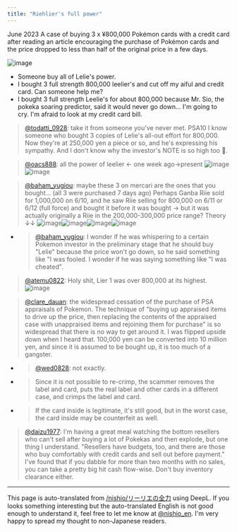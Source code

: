 ```yaml
---
title: "Riehlier's full power"
---
```


June 2023
A case of buying 3 x ¥800,000 Pokémon cards with a credit card after reading an article encouraging the purchase of Pokémon cards and the price dropped to less than half of the original price in a few days.


![image](https://gyazo.com/666647715ca7520250b208d700006ef6/thumb/1000)
- Someone buy all of Lelie's power.
- I bought 3 full strength 800,000 leelier's and cut off my aiful and credit card. Can someone help me?
- I bought 3 full strength Leelie's for about 800,000 because Mr. Sio, the pokeka soaring predictor, said it would never go down... I'm going to cry. I'm afraid to look at my credit card bill.

> [@todatti_0928](https://twitter.com/todatti_0928/status/1670615336893423617?s=20): take it from someone you've never met.
> PSA10 I know someone who bought 3 copies of Lelie's all-out effort for 800,000. Now they're at 250,000 yen a piece or so, and he's expressing his sympathy.
> And I don't know why the investor's NOTE is so high too 🤔.

> [@oacs888](https://twitter.com/oacs888/status/1669874524664532992?s=20): all the power of leelier
> ← one week ago→present
>  ![image](https://gyazo.com/75d3e6f0e0648295929188741b561929/thumb/1000)![image](https://gyazo.com/332a5c93cb06a71778e596dde16839bb/thumb/1000)

> [@baham_yugiou](https://twitter.com/baham_yugiou/status/1670579549413969920?s=20): maybe these 3 on mercari are the ones that you bought... (all 3 were purchased 7 days ago)
> Perhaps Ganba Riie sold for 1,000,000 on 6/10, and he saw Riie selling for 800,000 on 6/11 or 6/12 (full force) and bought it before it was bought -> but it was actually originally a Riie in the 200,000-300,000 price range? Theory ↓↓
>  ![image](https://gyazo.com/1d501dc545bc3ecd99f0d86fa42156b5/thumb/1000)![image](https://gyazo.com/b7975e37ed81422dcaef46af5724835b/thumb/1000)![image](https://gyazo.com/a0741b1bb7c5157f2a1160edd855d1ac/thumb/1000)![image](https://gyazo.com/d50fd438d0406b84ffaf4c9c51884e57/thumb/1000)
- > [@baham_yugiou](https://twitter.com/baham_yugiou/status/1670579916407189504?s=20): I wonder if he was whispering to a certain Pokemon investor in the preliminary stage that he should buy "Lelie" because the price won't go down, so he said something like "I was fooled. I wonder if he was saying something like "I was cheated".

> [@atemu0822](https://twitter.com/atemu0822/status/1670565210913132544?s=20): Holy shit, Lier 1 was over 800,000 at its highest.
>  ![image](https://gyazo.com/9ea8c40df1c197b80bd543324ece8be4/thumb/1000)

> [@clare_dauan](https://twitter.com/clare_dauan/status/1669540958122430464?s=20): the widespread cessation of the purchase of PSA appraisals of Pokemon.
> The technique of "buying up appraised items to drive up the price, then replacing the contents of the appraised case with unappraised items and rejoining them for purchase" is so widespread that there is no way to get around it. I was flipped upside down when I heard that.
> 100,000 yen can be converted into 10 million yen, and since it is assumed to be bought up, it is too much of a gangster.
- > [@wed0828](https://twitter.com/wed0828/status/1669826642813026304?s=20): not exactly.
- > Since it is not possible to re-crimp, the scammer removes the label and card, puts the real label and other cards in a different case, and crimps the label and card.
- > If the card inside is legitimate, it's still good, but in the worst case, the card inside may be counterfeit as well.

> [@daizu1977](https://twitter.com/daizu1977/status/1671397534990995456?s=20): I'm having a great meal watching the bottom resellers who can't sell after buying a lot of Pokekas and then explode, but one thing I understand.
> "Resellers have budgets, too, and there are those who buy comfortably with credit cards and sell out before payment."
> I've found that if you dabble for more than two months with no sales, you can take a pretty big hit cash flow-wise.
> Don't buy inventory clearance either.


---
This page is auto-translated from [/nishio/リーリエの全力](https://scrapbox.io/nishio/リーリエの全力) using DeepL. If you looks something interesting but the auto-translated English is not good enough to understand it, feel free to let me know at [@nishio_en](https://twitter.com/nishio_en). I'm very happy to spread my thought to non-Japanese readers.